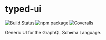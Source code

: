 # typed-ui

[![Build Status][build-badge]][build]
[![npm package][npm-badge]][npm]
[![Coveralls][coveralls-badge]][coveralls]

Generic UI for the GraphQL Schema Language.

[build-badge]: https://img.shields.io/travis/pi-cubed/typed-ui/master.png?style=flat-square
[build]: https://travis-ci.org/pi-cubed/typed-ui

[npm-badge]: https://img.shields.io/npm/v/npm-package.png?style=flat-square
[npm]: https://www.npmjs.org/package/pi-cubed/typed-ui

[coveralls-badge]: https://img.shields.io/coveralls/pi-cubed/typed-ui/master.png?style=flat-square
[coveralls]: https://coveralls.io/github/pi-cubed/typed-ui

